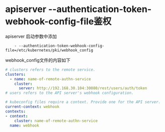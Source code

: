 # apiserver --authentication-token-webhook-config-file鉴权

apiserver 启动参数中添加

```
    - --authentication-token-webhook-config-file=/etc/kubernetes/pki/webhook_config
```

webhook_config文件的内容如下

```yaml
# clusters refers to the remote service.
clusters:
  - name: name-of-remote-authn-service
    cluster:
      server: http://192.168.30.104:30080/rest/users/auth/token
# users refers to the API server's webhook configuration.

# kubeconfig files require a context. Provide one for the API server.
current-context: webhook
contexts:
- context:
    cluster: name-of-remote-authn-service
  name: webhook
```
